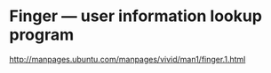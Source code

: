 # Finger  — user information lookup program

http://manpages.ubuntu.com/manpages/vivid/man1/finger.1.html
